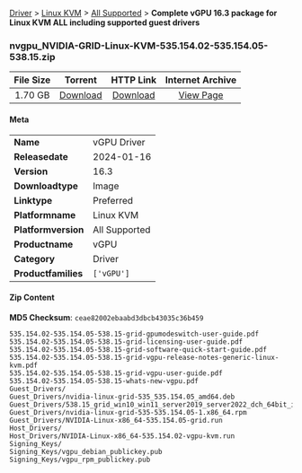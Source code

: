 
[Driver](/README.md)  >  [Linux KVM](/index/Driver/Linux_KVM.md)  >  [All Supported](/index/Driver/Linux_KVM/All_Supported.md)  >  **Complete vGPU 16.3 package for Linux KVM ALL including supported guest drivers**


### nvgpu_NVIDIA-GRID-Linux-KVM-535.154.02-535.154.05-538.15.zip

| **File Size** | **Torrent**  | **HTTP Link** | **Internet Archive** |
|:-------------:|:------------:|:-------------:|:--------------------:|
| 1.70 GB |  [Download](https://archive.org/download/nvgpu_NVIDIA-GRID-Linux-KVM-535.154.02-535.154.05-538.15.zip/nvgpu_NVIDIA-GRID-Linux-KVM-535.154.02-535.154.05-538.15.zip_archive.torrent)       | [Download](https://archive.org/compress/nvgpu_NVIDIA-GRID-Linux-KVM-535.154.02-535.154.05-538.15.zip) | [View Page](https://archive.org/details/nvgpu_NVIDIA-GRID-Linux-KVM-535.154.02-535.154.05-538.15.zip)       |

#### Meta

<table>
<tr><td><strong>Name</strong></td><td>vGPU Driver</td></tr>
<tr><td><strong>Releasedate</strong></td><td>2024-01-16</td></tr>
<tr><td><strong>Version</strong></td><td>16.3</td></tr>
<tr><td><strong>Downloadtype</strong></td><td>Image</td></tr>
<tr><td><strong>Linktype</strong></td><td>Preferred</td></tr>
<tr><td><strong>Platformname</strong></td><td>Linux KVM</td></tr>
<tr><td><strong>Platformversion</strong></td><td>All Supported</td></tr>
<tr><td><strong>Productname</strong></td><td>vGPU</td></tr>
<tr><td><strong>Category</strong></td><td>Driver</td></tr>
<tr><td><strong>Productfamilies</strong></td><td><code>['vGPU']</code></td></tr>
</table>

#### Zip Content

**MD5 Checksum**: `ceae82002ebaabd3dbcb43035c36b459`

```text
535.154.02-535.154.05-538.15-grid-gpumodeswitch-user-guide.pdf
535.154.02-535.154.05-538.15-grid-licensing-user-guide.pdf
535.154.02-535.154.05-538.15-grid-software-quick-start-guide.pdf
535.154.02-535.154.05-538.15-grid-vgpu-release-notes-generic-linux-kvm.pdf
535.154.02-535.154.05-538.15-grid-vgpu-user-guide.pdf
535.154.02-535.154.05-538.15-whats-new-vgpu.pdf
Guest_Drivers/
Guest_Drivers/nvidia-linux-grid-535_535.154.05_amd64.deb
Guest_Drivers/538.15_grid_win10_win11_server2019_server2022_dch_64bit_international.exe
Guest_Drivers/nvidia-linux-grid-535-535.154.05-1.x86_64.rpm
Guest_Drivers/NVIDIA-Linux-x86_64-535.154.05-grid.run
Host_Drivers/
Host_Drivers/NVIDIA-Linux-x86_64-535.154.02-vgpu-kvm.run
Signing_Keys/
Signing_Keys/vgpu_debian_publickey.pub
Signing_Keys/vgpu_rpm_publickey.pub
```
